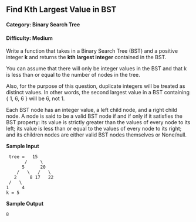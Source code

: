 ## Find Kth Largest Value in BST
#### Category: Binary Search Tree
#### Difficulty: Medium


  Write a function that takes in a Binary Search Tree (BST) and a positive integer **k** and returns the **kth largest integer** contained in the BST.

  You can assume that there will only be integer values in the BST and that k is less than or equal to the number of nodes in the tree.
  
  Also, for the purpose of this question, duplicate integers will be treated as distinct values. In other words, the second largest value in a BST containing { 1, 6, 6 } will be 6, not 1.

  Each BST node has an integer value, a left child node, and a right child node. A node is said to be a valid BST node if and if only if it satisfies the BST property: its value is strictly greater than the values of every node to its left; its value is less than or equal to the values of every node to its right; and its children nodes are either valid BST nodes themselves or None/null.

**Sample Input**
```
 tree =   15
       /     \
      5      20
    /   \   /   \
   2     8 17   22
 /   \         
1     4
k = 5    
```

**Sample Output**
```
8
```